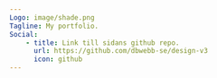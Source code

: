```yaml
---
Logo: image/shade.png
Tagline: My portfolio.
Social:
    - title: Link till sidans github repo.
      url: https://github.com/dbwebb-se/design-v3
      icon: github
---
```

